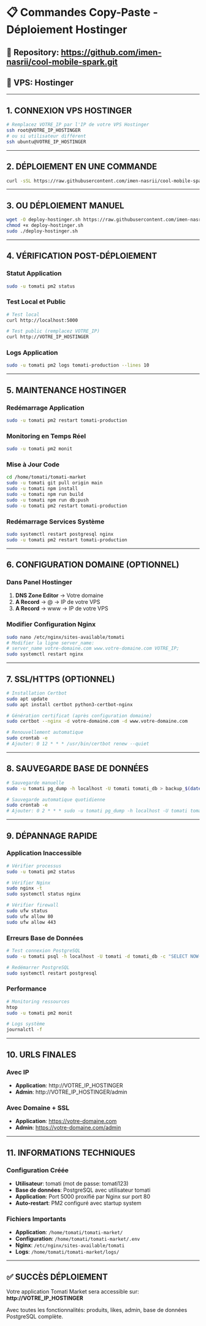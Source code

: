 # 📋 Commandes Copy-Paste - Déploiement Hostinger

## 🎯 Repository: https://github.com/imen-nasrii/cool-mobile-spark.git
## 🎯 VPS: Hostinger

---

## **1. CONNEXION VPS HOSTINGER**
```bash
# Remplacez VOTRE_IP par l'IP de votre VPS Hostinger
ssh root@VOTRE_IP_HOSTINGER
# ou si utilisateur différent
ssh ubuntu@VOTRE_IP_HOSTINGER
```

---

## **2. DÉPLOIEMENT EN UNE COMMANDE**
```bash
curl -sSL https://raw.githubusercontent.com/imen-nasrii/cool-mobile-spark/main/deploy-hostinger-complete.sh | sudo bash
```

---

## **3. OU DÉPLOIEMENT MANUEL**
```bash
wget -O deploy-hostinger.sh https://raw.githubusercontent.com/imen-nasrii/cool-mobile-spark/main/deploy-hostinger-complete.sh
chmod +x deploy-hostinger.sh
sudo ./deploy-hostinger.sh
```

---

## **4. VÉRIFICATION POST-DÉPLOIEMENT**

### Statut Application
```bash
sudo -u tomati pm2 status
```

### Test Local et Public
```bash
# Test local
curl http://localhost:5000

# Test public (remplacez VOTRE_IP)
curl http://VOTRE_IP_HOSTINGER
```

### Logs Application
```bash
sudo -u tomati pm2 logs tomati-production --lines 10
```

---

## **5. MAINTENANCE HOSTINGER**

### Redémarrage Application
```bash
sudo -u tomati pm2 restart tomati-production
```

### Monitoring en Temps Réel
```bash
sudo -u tomati pm2 monit
```

### Mise à Jour Code
```bash
cd /home/tomati/tomati-market
sudo -u tomati git pull origin main
sudo -u tomati npm install
sudo -u tomati npm run build
sudo -u tomati npm run db:push
sudo -u tomati pm2 restart tomati-production
```

### Redémarrage Services Système
```bash
sudo systemctl restart postgresql nginx
sudo -u tomati pm2 restart tomati-production
```

---

## **6. CONFIGURATION DOMAINE (OPTIONNEL)**

### Dans Panel Hostinger
1. **DNS Zone Editor** → Votre domaine
2. **A Record** → @ → IP de votre VPS
3. **A Record** → www → IP de votre VPS

### Modifier Configuration Nginx
```bash
sudo nano /etc/nginx/sites-available/tomati
# Modifier la ligne server_name:
# server_name votre-domaine.com www.votre-domaine.com VOTRE_IP;
sudo systemctl restart nginx
```

---

## **7. SSL/HTTPS (OPTIONNEL)**
```bash
# Installation Certbot
sudo apt update
sudo apt install certbot python3-certbot-nginx

# Génération certificat (après configuration domaine)
sudo certbot --nginx -d votre-domaine.com -d www.votre-domaine.com

# Renouvellement automatique
sudo crontab -e
# Ajouter: 0 12 * * * /usr/bin/certbot renew --quiet
```

---

## **8. SAUVEGARDE BASE DE DONNÉES**
```bash
# Sauvegarde manuelle
sudo -u tomati pg_dump -h localhost -U tomati tomati_db > backup_$(date +%Y%m%d).sql

# Sauvegarde automatique quotidienne
sudo crontab -e
# Ajouter: 0 2 * * * sudo -u tomati pg_dump -h localhost -U tomati tomati_db > /home/tomati/backup_$(date +\%Y\%m\%d).sql
```

---

## **9. DÉPANNAGE RAPIDE**

### Application Inaccessible
```bash
# Vérifier processus
sudo -u tomati pm2 status

# Vérifier Nginx
sudo nginx -t
sudo systemctl status nginx

# Vérifier firewall
sudo ufw status
sudo ufw allow 80
sudo ufw allow 443
```

### Erreurs Base de Données
```bash
# Test connexion PostgreSQL
sudo -u tomati psql -h localhost -U tomati -d tomati_db -c "SELECT NOW();"

# Redémarrer PostgreSQL
sudo systemctl restart postgresql
```

### Performance
```bash
# Monitoring ressources
htop
sudo -u tomati pm2 monit

# Logs système
journalctl -f
```

---

## **10. URLS FINALES**

### Avec IP
- **Application**: http://VOTRE_IP_HOSTINGER
- **Admin**: http://VOTRE_IP_HOSTINGER/admin

### Avec Domaine + SSL
- **Application**: https://votre-domaine.com
- **Admin**: https://votre-domaine.com/admin

---

## **11. INFORMATIONS TECHNIQUES**

### Configuration Créée
- **Utilisateur**: tomati (mot de passe: tomati123)
- **Base de données**: PostgreSQL avec utilisateur tomati
- **Application**: Port 5000 proxifié par Nginx sur port 80
- **Auto-restart**: PM2 configuré avec startup system

### Fichiers Importants
- **Application**: `/home/tomati/tomati-market/`
- **Configuration**: `/home/tomati/tomati-market/.env`
- **Nginx**: `/etc/nginx/sites-available/tomati`
- **Logs**: `/home/tomati/tomati-market/logs/`

---

## **✅ SUCCÈS DÉPLOIEMENT**

Votre application Tomati Market sera accessible sur:
**http://VOTRE_IP_HOSTINGER**

Avec toutes les fonctionnalités: produits, likes, admin, base de données PostgreSQL complète.